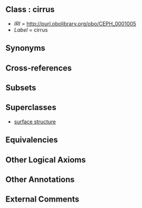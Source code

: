 
## Class : cirrus

 * *IRI* = http://purl.obolibrary.org/obo/CEPH_0001005
 * *Label* = cirrus

## Synonyms


## Cross-references


## Subsets


## Superclasses

 * [surface structure](../../UBERON/02/UBERON_0003102.md)

## Equivalencies


## Other Logical Axioms


## Other Annotations


## External Comments

